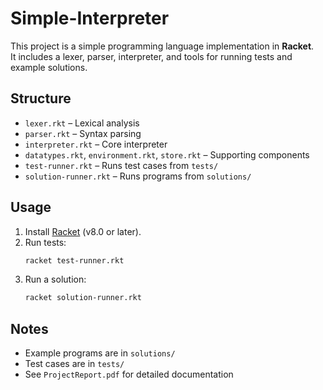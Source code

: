 # Simple-Interpreter

This project is a simple programming language implementation in **Racket**.  
It includes a lexer, parser, interpreter, and tools for running tests and example solutions.

## Structure
- `lexer.rkt` – Lexical analysis  
- `parser.rkt` – Syntax parsing  
- `interpreter.rkt` – Core interpreter  
- `datatypes.rkt`, `environment.rkt`, `store.rkt` – Supporting components  
- `test-runner.rkt` – Runs test cases from `tests/`  
- `solution-runner.rkt` – Runs programs from `solutions/`  

## Usage
1. Install [Racket](https://racket-lang.org/) (v8.0 or later).  
2. Run tests:  
   ```bash
   racket test-runner.rkt
   ```
3. Run a solution:  
   ```bash
   racket solution-runner.rkt
   ```

## Notes
- Example programs are in `solutions/`  
- Test cases are in `tests/`  
- See `ProjectReport.pdf` for detailed documentation  
